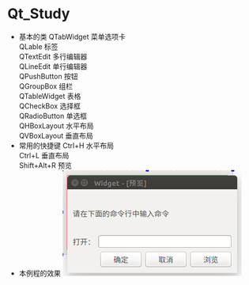 # Qt_Study
* 基本的类
QTabWidget 菜单选项卡  
QLable 标签  
QTextEdit 多行编辑器  
QLineEdit 单行编辑器  
QPushButton 按钮  
QGroupBox 组栏  
QTableWidget 表格  
QCheckBox  选择框  
QRadioButton 单选框  
QHBoxLayout 水平布局  
QVBoxLayout 垂直布局  
* 常用的快捷键
Ctrl+H 水平布局  
Ctrl+L 垂直布局  
Shift+Alt+R 预览  
* 本例程的效果
![](1.png)



